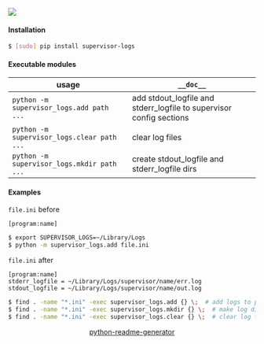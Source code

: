 <!--
https://pypi.org/project/readme-generator/
https://pypi.org/project/python-readme-generator/
-->

[![](https://img.shields.io/pypi/pyversions/supervisor-logs.svg?longCache=True)](https://pypi.org/project/supervisor-logs/)

#### Installation
```bash
$ [sudo] pip install supervisor-logs
```

#### Executable modules
usage|`__doc__`
-|-
`python -m supervisor_logs.add path ...` |add stdout_logfile and stderr_logfile to supervisor config sections
`python -m supervisor_logs.clear path ...` |clear log files
`python -m supervisor_logs.mkdir path ...` |create stdout_logfile and stderr_logfile dirs

#### Examples
`file.ini` before
```
[program:name]
```

```bash
$ export SUPERVISOR_LOGS=~/Library/Logs
$ python -m supervisor_logs.add file.ini
```

`file.ini` after
```
[program:name]
stderr_logfile = ~/Library/Logs/supervisor/name/err.log
stdout_logfile = ~/Library/Logs/supervisor/name/out.log
```

```bash
$ find . -name "*.ini" -exec supervisor_logs.add {} \;  # add logs to program sections
$ find . -name "*.ini" -exec supervisor_logs.mkdir {} \;  # make log directories
$ find . -name "*.ini" -exec supervisor_logs.clear {} \;  # clear log files
```

<p align="center">
    <a href="https://pypi.org/project/python-readme-generator/">python-readme-generator</a>
</p>